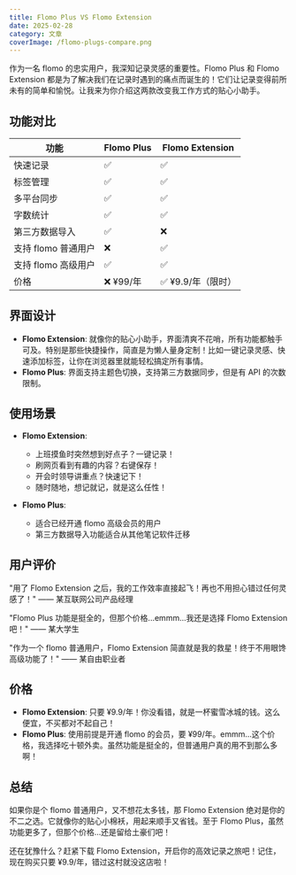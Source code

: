 ```yaml
---
title: Flomo Plus VS Flomo Extension
date: 2025-02-28
category: 文章
coverImage: /flomo-plugs-compare.png
---
```


作为一名 flomo 的忠实用户，我深知记录灵感的重要性。Flomo Plus 和 Flomo Extension 都是为了解决我们在记录时遇到的痛点而诞生的！它们让记录变得前所未有的简单和愉悦。让我来为你介绍这两款改变我工作方式的贴心小助手。

## 功能对比

| 功能 | Flomo Plus | Flomo Extension |
|------|------------|-----------------|
| 快速记录 | ✅ | ✅ |
| 标签管理 | ✅ | ✅ |
| 多平台同步 | ✅ | ✅ |
| 字数统计 | ✅ | ✅ |
| 第三方数据导入 | ✅ | ❌ |
| 支持 flomo 普通用户 | ❌ | ✅ |
| 支持 flomo 高级用户 | ✅ | ✅ |
| 价格 | ❌ ¥99/年 | ✅ ¥9.9/年（限时） |

## 界面设计

- **Flomo Extension**: 就像你的贴心小助手，界面清爽不花哨，所有功能都触手可及。特别是那些快捷操作，简直是为懒人量身定制！比如一键记录灵感、快速添加标签，让你在浏览器里就能轻松搞定所有事情。
- **Flomo Plus**: 界面支持主题色切换，支持第三方数据同步，但是有 API 的次数限制。

## 使用场景

- **Flomo Extension**:
  - 上班摸鱼时突然想到好点子？一键记录！
  - 刷网页看到有趣的内容？右键保存！
  - 开会时领导讲重点？快速记下！
  - 随时随地，想记就记，就是这么任性！

- **Flomo Plus**:
  - 适合已经开通 flomo 高级会员的用户
  - 第三方数据导入功能适合从其他笔记软件迁移

## 用户评价

"用了 Flomo Extension 之后，我的工作效率直接起飞！再也不用担心错过任何灵感了！" —— 某互联网公司产品经理

"Flomo Plus 功能是挺全的，但那个价格...emmm...我还是选择 Flomo Extension 吧！" —— 某大学生

"作为一个 flomo 普通用户，Flomo Extension 简直就是我的救星！终于不用眼馋高级功能了！" —— 某自由职业者

## 价格

- **Flomo Extension**: 只要 ¥9.9/年！你没看错，就是一杯蜜雪冰城的钱。这么便宜，不买都对不起自己！
- **Flomo Plus**: 使用前提是开通 flomo 的会员，要 ¥99/年。emmm...这个价格，我选择吃十顿外卖。虽然功能是挺全的，但普通用户真的用不到那么多啊！

## 总结

如果你是个 flomo 普通用户，又不想花太多钱，那 Flomo Extension 绝对是你的不二之选。它就像你的贴心小棉袄，用起来顺手又省钱。至于 Flomo Plus，虽然功能更多了，但那个价格...还是留给土豪们吧！

还在犹豫什么？赶紧下载 Flomo Extension，开启你的高效记录之旅吧！记住，现在购买只要 ¥9.9/年，错过这村就没这店啦！

